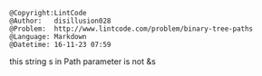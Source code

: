```
@Copyright:LintCode
@Author:   disillusion028
@Problem:  http://www.lintcode.com/problem/binary-tree-paths
@Language: Markdown
@Datetime: 16-11-23 07:59
```

this string s in Path parameter is not &s